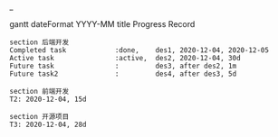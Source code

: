 _

gantt
    dateFormat YYYY-MM
    title Progress Record

    section 后端开发
    Completed task            :done,    des1, 2020-12-04, 2020-12-05
    Active task               :active,  des2, 2020-12-04, 30d
    Future task               :         des3, after des2, 1m
    Future task2              :         des4, after des3, 5d

    section 前端开发
    T2: 2020-12-04, 15d

    section 开源项目
    T3: 2020-12-04, 28d

